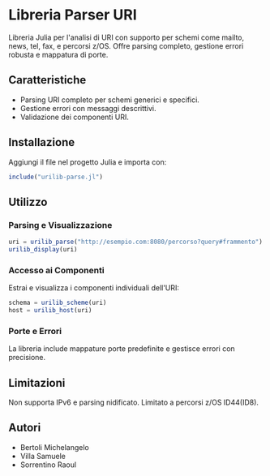 # Libreria Parser URI

Libreria Julia per l'analisi di URI con supporto per schemi come mailto, news, tel, fax, e percorsi z/OS. Offre parsing completo, gestione errori robusta e mappatura di porte.

## Caratteristiche

- Parsing URI completo per schemi generici e specifici.
- Gestione errori con messaggi descrittivi.
- Validazione dei componenti URI.

## Installazione

Aggiungi il file nel progetto Julia e importa con:

```julia
include("urilib-parse.jl")
```

## Utilizzo

### Parsing e Visualizzazione

```julia
uri = urilib_parse("http://esempio.com:8080/percorso?query#frammento")
urilib_display(uri)
```

### Accesso ai Componenti

Estrai e visualizza i componenti individuali dell'URI:

```julia
schema = urilib_scheme(uri)
host = urilib_host(uri)
```

### Porte e Errori

La libreria include mappature porte predefinite e gestisce errori con precisione.

## Limitazioni

Non supporta IPv6 e parsing nidificato. Limitato a percorsi z/OS ID44(ID8).

## Autori

- Bertoli Michelangelo
- Villa Samuele
- Sorrentino Raoul
